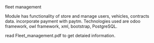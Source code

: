 fleet management

Module has functionality of store and manage users, vehicles, contracts data.
incorporate payment with paytm.
Technologies used are odoo framework, owl framework, xml, bootstrap, PostgreSQL.

read Fleet_management.pdf to get detaied information.
